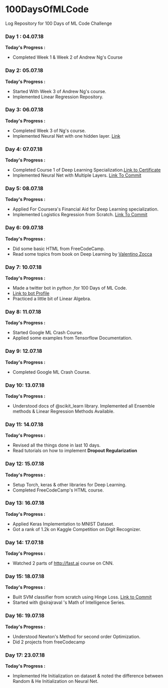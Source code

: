 # 100DaysOfMLCode
Log Repository for 100 Days of ML Code Challenge

### Day 1 : 04.07.18
**Today's Progress :**
* Completed Week 1 & Week 2 of Andrew Ng's Course

### Day 2: 05.07.18
__Today's Progress :__
* Started With Week 3 of Andrew Ng's course.
* Implemented Linear Regression Repository.

### Day 3: 06.07.18
__Today's Progress :__
* Completed Week 3 of Ng's course.
* Implemented Neural Net with one hidden layer. [Link](https://github.com/nikhil-seth/100DaysOfMLCode/commit/a4e2c56acad2f2e7ec80c92341dee5c428796022)


### Day 4: 07.07.18
__Today's Progress :__
* Completed Course 1 of Deep Learning Specialization.[Link to Certificate](https://t.co/f7jHolToXr)
* Implemented Neural Net with Multiple Layers. [Link To Commit](https://github.com/nikhil-seth/100DaysOfMLCode/commit/ab73726be2d1ad8aada9c53c6a7f52d1fa99a7a9)

### Day 5: 08.07.18
__Today's Progress :__
* Applied For Coursera's Financial Aid for Deep Learning specialization.
* Implemented Logistics Regression from Scratch. [Link To Commit](https://t.co/HLBln56lWm)

### Day 6: 09.07.18
__Today's Progress :__
* Did some basic HTML from FreeCodeCamp.
* Read some topics from book on Deep Learning by [Valentino Zocca](https://twitter.com/ItalyHighTech)

### Day 7: 10.07.18
__Today's Progress :__
* Made a twitter bot in python ,for 100 Days of ML Code.
* [Link to bot Profile](https://twitter.com/100DaysOfMLCode)
* Practiced a little bit of Linear Algebra.

### Day 8: 11.07.18
__Today's Progress :__
* Started Google ML Crash Course.
* Applied some examples from Tensorflow Documentation.

### Day 9: 12.07.18
__Today's Progress :__
* Completed Google ML Crash Course.

### Day 10: 13.07.18
__Today's Progress :__
* Understood docs of @scikit_learn library. Implemented all Ensemble methods & Linear Regression Methods Available.

### Day 11: 14.07.18
__Today's Progress :__
* Revised all the things done in last 10 days.
* Read tutorials on how to implement __Dropout Regularization__

### Day 12: 15.07.18
__Today's Progress :__
* Setup Torch, keras & other libraries for Deep Learning.
* Completed FreeCodeCamp's HTML course.

### Day 13: 16.07.18
__Today's Progress :__
* Applied Keras Implementation to MNIST Dataset.
* Got a rank of 1.2k on Kaggle Competition on Digit Recognizer.

### Day 14: 17.07.18
__Today's Progress :__
* Watched 2 parts of http://fast.ai  course on CNN.

### Day 15: 18.07.18
__Today's Progress :__
* Built SVM classifier from scratch using Hinge Loss. [Link to Commit](https://github.com/nikhil-seth/ML-Models-from-scratch/commit/ec65146a1ac308b582035ae7a8b4e2b9bfd37e80)
* Started with @sirajraval 's Math of Intelligence Series.


### Day 16: 19.07.18
__Today's Progress :__
* Understood Newton's Method for second order Optimization.
* Did 2 projects from freeCodecamp

### Day 17: 23.07.18
__Today's Progress :__
* Implemented He Initialization on dataset & noted the difference between Random & He Initialization on Neural Net.


